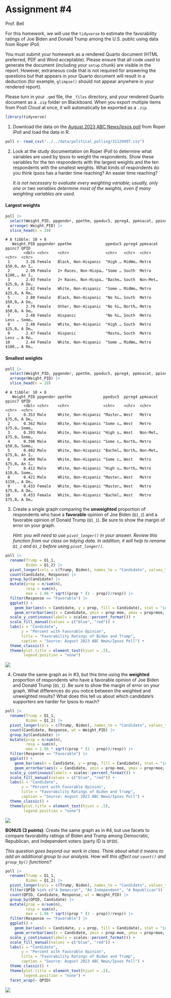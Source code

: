 # Assignment \#4
Prof. Bell

For this homework, we will use the `tidyverse` to estimate the
favorability ratings of Joe Biden and Donald Trump among the U.S. public
using data from Roper iPoll.

You must submit your homework as a rendered Quarto document (HTML
preferred, PDF and Word acceptable). Please ensure that all code used to
generate the document (including your `setup` chunk) are visible in the
report. However, extraneous code that is not required for answering the
questions but that appears in your Quarto document will result in a
deduction (for example, `glimpse()` should not appear anywhere in your
rendered report).

Please turn in your `.qmd` file, the `_files` directory, and your
rendered Quarto document as a `.zip` folder on Blackboard. When you
export multiple items from Posit Cloud at once, it will automatically be
exported as a `.zip`.

``` r
library(tidyverse)
```

1.  Download the data on the [August 2023 ABC News/Ipsos
    poll](https://doi.org/10.25940/ROPER-31120497) from Roper iPoll and
    load the data in R.

``` r
poll <- read_csv("../../data/political_polling/31120497.csv")
```

2.  Look at the study documentation on Roper iPoll to determine what
    variables are used by Ipsos to weight the respondents. Show these
    variables for the ten respondents with the largest weights and the
    ten respondents with the smallest weights. What kinds of respondents
    do you think Ipsos has a harder time reaching? An easier time
    reaching?

    *It is not necessary to evaluate every weighting variable; usually,
    only one or two variables determine most of the weights, even if
    many weighting variables are used.*

#### Largest weights

``` r
poll |>
  select(Weight_PID, ppgender, ppethm, ppeduc5, ppreg4, ppmsacat, ppinc7, QPID) |>
  arrange(-Weight_PID) |>
  slice_head(n = 10)
```

    # A tibble: 10 × 8
       Weight_PID ppgender ppethm               ppeduc5 ppreg4 ppmsacat ppinc7 QPID 
            <dbl> <chr>    <chr>                <chr>   <chr>  <chr>    <chr>  <chr>
     1       3.28 Female   Black, Non-Hispanic  "High … MidWe… Metro    $50,0… An I…
     2       2.99 Female   2+ Races, Non-Hispa… "Some … South  Metro    $100,… An I…
     3       2.93 Female   2+ Races, Non-Hispa… "Bache… South  Non-Met… $25,0… A De…
     4       2.82 Female   White, Non-Hispanic  "Some … MidWe… Metro    $25,0… A Re…
     5       2.80 Female   Black, Non-Hispanic  "No hi… South  Metro    $50,0… A De…
     6       2.79 Female   Other, Non-Hispanic  "No hi… North… Metro    $50,0… A De…
     7       2.48 Female   Hispanic             "No hi… South  Metro    Less … Some…
     8       2.48 Female   White, Non-Hispanic  "High … South  Metro    $25,0… A De…
     9       2.47 Female   Hispanic             "Maste… South  Metro    Less … A Re…
    10       2.44 Female   White, Non-Hispanic  "Some … MidWe… Metro    $100,… A Re…

#### Smallest weights

``` r
poll |>
  select(Weight_PID, ppgender, ppethm, ppeduc5, ppreg4, ppmsacat, ppinc7, QPID) |>
  arrange(Weight_PID) |>
  slice_head(n = 10)
```

    # A tibble: 10 × 8
       Weight_PID ppgender ppethm              ppeduc5  ppreg4 ppmsacat ppinc7 QPID 
            <dbl> <chr>    <chr>               <chr>    <chr>  <chr>    <chr>  <chr>
     1      0.353 Male     White, Non-Hispanic "Master… West   Metro    $75,0… A De…
     2      0.362 Male     White, Non-Hispanic "Some c… West   Metro    $75,0… Some…
     3      0.393 Male     White, Non-Hispanic "High s… West   Non-Met… $75,0… Some…
     4      0.396 Male     White, Non-Hispanic "Some c… North… Metro    $50,0… Some…
     5      0.402 Male     White, Non-Hispanic "Bachel… North… Non-Met… $75,0… An I…
     6      0.404 Male     White, Non-Hispanic "Some c… West   Metro    $75,0… An I…
     7      0.412 Male     White, Non-Hispanic "High s… North… Metro    $10,0… Some…
     8      0.421 Male     White, Non-Hispanic "Master… West   Metro    $150,… A De…
     9      0.433 Female   White, Non-Hispanic "Master… West   Metro    $75,0… A De…
    10      0.433 Female   White, Non-Hispanic "Bachel… West   Metro    $75,0… A De…

3.  Create a single graph comparing the **unweighted** proportion of
    respondents who have a **favorable** opinion of Joe Biden (`Q1_2`)
    and a favorable opinion of Donald Trump (`Q1_1`). Be sure to show
    the margin of error on your graph.

    *Hint: you will need to use `pivot_longer()` in your answer. Review
    this function from our class on tidying data. In addition, it will
    help to rename `Q1_1` and `Q1_2` before using `pivot_longer()`.*

``` r
poll |>
  rename(Trump = Q1_1,
         Biden = Q1_2) |>
  pivot_longer(cols = c(Trump, Biden), names_to = "Candidate", values_to = "Response") |>
  count(Candidate, Response) |>
  group_by(Candidate) |>
  mutate(prop = n/sum(n),
         resp = sum(n),
         moe = 1.96 * sqrt((prop * (1 - prop))/resp)) |>
  filter(Response == "Favorable") |>
  ggplot() +
    geom_bar(aes(x = Candidate, y = prop, fill = Candidate), stat = "identity", position = "dodge") +
    geom_errorbar(aes(x = Candidate, ymin = prop-moe, ymax = prop+moe, group = Candidate), position = position_dodge(.9), width = .2) +
  scale_y_continuous(labels = scales::percent_format()) +
  scale_fill_manual(values = c("blue", "red")) +
  labs(x = "Candidate",
       y = "Percent with Favorable Opinion",
       title = "Favorability Ratings of Biden and Trump",
       caption = "Source: August 2023 ABC News/Ipsos Poll") +
  theme_classic() +
  theme(plot.title = element_text(hjust = .5),
        legend.position = "none")
```

![](political_polling_answerkey_files/figure-commonmark/fav_unweight-1.png)

4.  Create the same graph as in \#3, but this time using the
    **weighted** proportion of respondents who have a favorable opinion
    of Joe Biden and Donald Trump (`Q1_1`). Be sure to show the margin
    of error on your graph. What differences do you notice between the
    weighted and unweighted results? What does this tell us about which
    candidate’s supporters are harder for Ipsos to reach?

``` r
poll |>
  rename(Trump = Q1_1,
         Biden = Q1_2) |>
  pivot_longer(cols = c(Trump, Biden), names_to = "Candidate", values_to = "Response") |>
  count(Candidate, Response, wt = Weight_PID) |>
  group_by(Candidate) |>
  mutate(prop = n/sum(n),
         resp = sum(n),
         moe = 1.96 * sqrt((prop * (1 - prop))/resp)) |>
  filter(Response == "Favorable") |>
  ggplot() +
    geom_bar(aes(x = Candidate, y = prop, fill = Candidate), stat = "identity", position = "dodge") +
    geom_errorbar(aes(x = Candidate, ymin = prop-moe, ymax = prop+moe, group = Candidate), position = position_dodge(.9), width = .2) +
  scale_y_continuous(labels = scales::percent_format()) +
  scale_fill_manual(values = c("blue", "red")) +
  labs(x = "Candidate",
       y = "Percent with Favorable Opinion",
       title = "Favorability Ratings of Biden and Trump",
       caption = "Source: August 2023 ABC News/Ipsos Poll") +
  theme_classic() +
  theme(plot.title = element_text(hjust = .5),
        legend.position = "none")
```

![](political_polling_answerkey_files/figure-commonmark/biden_v_trump-1.png)

**BONUS (3 points)**: Create the same graph as in \#4, but use facets to
compare favorability ratings of Biden and Trump among Democratic,
Republican, and Independent voters (party ID is `QPID`).

*This question goes beyond our work in class. Think about what it means
to add an additional group to our analysis. How will this affect our
`count()` and `group_by()` functions?*

``` r
poll |>
  rename(Trump = Q1_1,
         Biden = Q1_2) |>
  pivot_longer(cols = c(Trump, Biden), names_to = "Candidate", values_to = "Response") |>
  filter(QPID %in% c("A Democrat", "An Independent", "A Republican")) |>
  count(QPID, Candidate, Response, wt = Weight_PID) |>
  group_by(QPID, Candidate) |>
  mutate(prop = n/sum(n),
         resp = sum(n),
         moe = 1.96 * sqrt((prop * (1 - prop))/resp)) |>
  filter(Response == "Favorable") |>
  ggplot() +
    geom_bar(aes(x = Candidate, y = prop, fill = Candidate), stat = "identity", position = "dodge") +
    geom_errorbar(aes(x = Candidate, ymin = prop-moe, ymax = prop+moe, group = Candidate), position = position_dodge(.9), width = .2) +
  scale_y_continuous(labels = scales::percent_format()) +
  scale_fill_manual(values = c("blue", "red")) +
  labs(x = "Candidate",
       y = "Percent with Favorable Opinion",
       title = "Favorability Ratings of Biden and Trump",
       caption = "Source: August 2023 ABC News/Ipsos Poll") +
  theme_classic() +
  theme(plot.title = element_text(hjust = .5),
        legend.position = "none") +
  facet_wrap(~ QPID)
```

![](political_polling_answerkey_files/figure-commonmark/pid-1.png)
